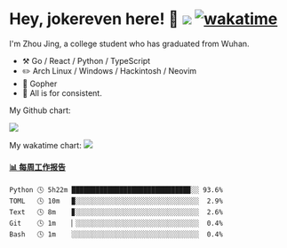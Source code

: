 # Hey, jokereven here! 👋 ![](https://visitor-badge.laobi.icu/badge?page_id=jokereven.readme) [![wakatime](https://wakatime.com/badge/user/eada5769-12fd-41f7-af3d-65254494dce1.svg)](https://wakatime.com/@eada5769-12fd-41f7-af3d-65254494dce1)

I'm Zhou Jing, a college student who has graduated from Wuhan.
-   :hammer_and_pick: Go / React / Python / TypeScript
-   :pencil2: Arch Linux / Windows / Hackintosh / Neovim
-   :seedling: Gopher
-   :thought_balloon: All is for consistent.

My Github chart:

![](https://ghchart.rshah.org/JonnieWayy)

My wakatime chart:
![](https://wakatime.com/share/@jokereven/1679dc82-4bf9-4b63-9203-390d608503de.png)

<!-- waka-box start -->
#### <a href="https://gist.github.com/9f8118785e2d128d746db5f61b0e0a2a" target="_blank">📊 每周工作报告</a>
```text
Python 🕓 5h22m █████████████████████████████▉░░ 93.6%
TOML   🕓 10m   ▉░░░░░░░░░░░░░░░░░░░░░░░░░░░░░░░  2.9%
Text   🕓 8m    ▊░░░░░░░░░░░░░░░░░░░░░░░░░░░░░░░  2.6%
Git    🕓 1m    ▏░░░░░░░░░░░░░░░░░░░░░░░░░░░░░░░  0.4%
Bash   🕓 1m    ░░░░░░░░░░░░░░░░░░░░░░░░░░░░░░░░  0.4%
```
<!-- Powered by https://github.com/journey-ad/waka-box-go . -->
<!-- waka-box end -->
